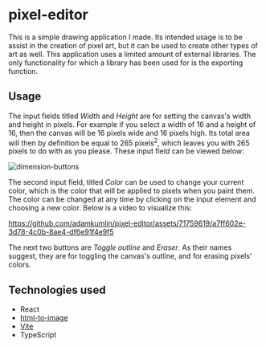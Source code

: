 # pixel-editor

This is a simple drawing application I made. Its intended usage is to be assist in the creation of pixel art, but it can be used to create other types of art as well. 
This application uses a limited amount of external libraries. The only functionality for which a library has been used for is the exporting function.

## Usage

The input fields titled *Width* and *Height* are for setting the canvas's width and height in pixels. For example if you select a width of 16 and a height of 16, then the canvas
will be 16 pixels wide and 16 pixels high. Its total area will then by definition be equal to 265 pixels<sup>2</sup>, which leaves you with 265 pixels to do with as you please. These input field can be viewed below:

![dimension-buttons](https://github.com/adamkumlin/pixel-editor/assets/71759619/a49e0684-c4b3-46cf-9ba5-e2e2e99ba820)

The second input field, titled *Color* can be used to change your current color, which is the color that will be applied to pixels when you paint them. The color can be changed at any time by clicking on the input 
element and choosing a new color. Below is a video to visualize this:

https://github.com/adamkumlin/pixel-editor/assets/71759619/a7ff602e-3d78-4c0b-8ae4-df6e91f4e9f5

The next two buttons are *Toggle outline* and *Eraser*. As their names suggest, they are for toggling the canvas's outline, and for erasing pixels' colors.

## Technologies used
- React
- [html-to-image](https://www.npmjs.com/package/html-to-image)
- [Vite](https://vitejs.dev/)
- TypeScript
